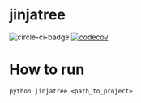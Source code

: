 # jinjatree

![circle-ci-badge](https://circleci.com/gh/ramonsaraiva/jinjatree.svg?style=shield&circle-token=)
[![codecov](https://codecov.io/gh/ramonsaraiva/jinjatree/branch/master/graph/badge.svg)](https://codecov.io/gh/ramonsaraiva/jinjatree)

# How to run

`python jinjatree <path_to_project>`
